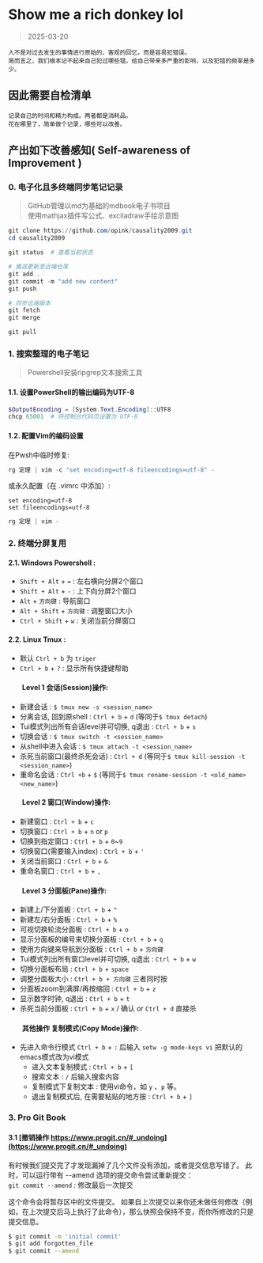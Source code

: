 # Show me a rich donkey lol

> 2025-03-20


```admonish note
人不是对过去发生的事情进行原始的、客观的回忆，而是容易犯错误。  
简而言之，我们根本记不起来自己犯过哪些错，给自己带来多严重的影响，以及犯错的频率是多少。
```

## 因此需要自检清单

```admonish note
记录自己的时间和精力构成。两者都是消耗品。  
花在哪里了，简单做个记录，哪些可以改善。  
```

## 产出如下改善感知( Self-awareness of Improvement )

### 0. 电子化且多终端同步笔记记录
> GitHub管理以md为基础的mdbook电子书项目  
> 使用mathjax插件写公式、exciladraw手绘示意图

```powershell
git clone https://github.com/opink/causality2009.git
cd causality2009

git status  # 查看当前状态

# 推送更新至远端仓库
git add .
git commit -m "add new content"
git push

# 同步远端版本
git fetch
git merge

git pull
```

### 1. 搜索整理的电子笔记
> Powershell安装ripgrep文本搜索工具

#### 1.1. 设置PowerShell的输出编码为UTF-8

```powershell
$OutputEncoding = [System.Text.Encoding]::UTF8
chcp 65001  # 将控制台代码页设置为 UTF-8
```

#### 1.2. 配置Vim的编码设置

在Pwsh中临时修复:
```powershell
rg 定理 | vim -c "set encoding=utf-8 fileencodings=utf-8" -
```
或永久配置（在 .vimrc 中添加）:
```vim
set encoding=utf-8
set fileencodings=utf-8
```

```powershell
rg 定理 | vim -
```

### 2. 终端分屏复用
#### 2.1. Windows Powershell :
   - `Shift + Alt` + `=` : 左右横向分屏2个窗口
   - `Shift + Alt` + `-` : 上下向分屏2个窗口
   - `Alt` + `方向键` : 导航窗口
   - `Alt + Shift` + `方向键` : 调整窗口大小
   - `Ctrl + Shift` + `w` : 关闭当前分屏窗口
  
#### 2.2. Linux Tmux :
- 默认 `Ctrl + b` 为 `triger`
- `Ctrl + b` + `?` : 显示所有快捷键帮助

#### &emsp;&emsp;Level 1 会话(Session)操作:
  - 新建会话 : `$ tmux new -s <session_name>`
  - 分离会话, 回到原shell : `Ctrl + b` + `d` (等同于`$ tmux detach`)
  - Tui模式列出所有会话level并可切换, q退出 : `Ctrl + b` + `s`
  - 切换会话 : `$ tmux switch -t <session_name>`
  - 从shell中进入会话 : `$ tmux attach -t <session_name>`
  - 杀死当前窗口(最终杀死会话) : `Ctrl + d` (等同于`$ tmux kill-session -t <session_name>`)
  - 重命名会话 : `Ctrl +b` + `$` (等同于`$ tmux rename-session -t <old_name> <new_name>`)

#### &emsp;&emsp;Level 2 窗口(Window)操作:
  - 新建窗口 : `Ctrl + b` + `c`
  - 切换窗口 : `Ctrl + b` + `n` or `p`
  - 切换到指定窗口 : `Ctrl + b` + `0`~`9`
  - 切换窗口(需要输入index) : `Ctrl + b` + `'`
  - 关闭当前窗口 : `Ctrl + b` + `&`
  - 重命名窗口 : `Ctrl + b` + `,`
    
#### &emsp;&emsp;Level 3 分面板(Pane)操作:
  - 新建上/下分面板 : `Ctrl + b` + `"`
  - 新建左/右分面板 : `Ctrl + b` + `%`
  - 可视切换轮流分面板 : `Ctrl + b` + `o`
  - 显示分面板的编号来切换分面板 : `Ctrl + b` + `q`
  - 使用方向键来导航到分面板 : `Ctrl + b` + `方向键`
  - Tui模式列出所有窗口level并可切换, q退出 : `Ctrl + b` + `w`
  - 切换分面板布局 : `Ctrl + b` + `space`
  - 调整分面板大小 : `Ctrl + b + 方向键` 三者同时按
  - 分面板zoom到满屏/再按缩回 : `Ctrl + b` + `z`
  - 显示数字时钟, q退出 : `Ctrl + b` + `t`
  - 杀死当前分面板 : `Ctrl + b` + `x` / 确认 or `Ctrl + d` 直接杀

#### &emsp;&emsp;其他操作 复制模式(Copy Mode)操作:
- 先进入命令行模式  `Ctrl + b` + `:` 后输入 `setw -g mode-keys vi` 把默认的emacs模式改为vi模式
  - 进入文本复制模式 : `Ctrl + b` + `[`
  - 搜索文本 : `/` 后输入搜索内容
  - 复制模式下复制文本 : 使用vi命令，如 `y` 、`p` 等。
  - 退出复制模式后, 在需要粘贴的地方按 : `Ctrl + b` + `]`

### 3. Pro Git Book

#### 3.1 [撤销操作 https://www.progit.cn/#_undoing](https://www.progit.cn/#_undoing)
有时候我们提交完了才发现漏掉了几个文件没有添加，或者提交信息写错了。 此时，可以运行带有 --amend 选项的提交命令尝试重新提交：  
`git commit --amend` : 修改最后一次提交  
  
这个命令会将暂存区中的文件提交。 如果自上次提交以来你还未做任何修改（例如，在上次提交后马上执行了此命令），那么快照会保持不变，而你所修改的只是提交信息。

```bash
$ git commit -m 'initial commit'  
$ git add forgotten_file  
$ git commit --amend  
```